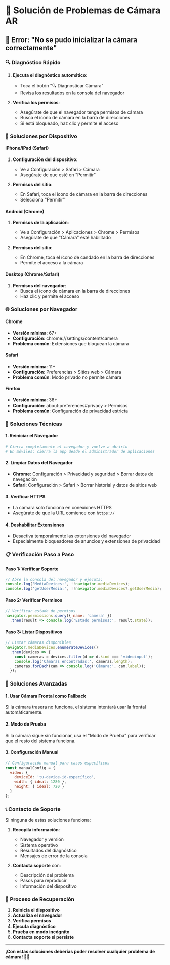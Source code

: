 # 🔧 Solución de Problemas de Cámara AR

## 🚨 Error: "No se pudo inicializar la cámara correctamente"

### 🔍 Diagnóstico Rápido

1. **Ejecuta el diagnóstico automático**:
   - Toca el botón "🔍 Diagnosticar Cámara"
   - Revisa los resultados en la consola del navegador

2. **Verifica los permisos**:
   - Asegúrate de que el navegador tenga permisos de cámara
   - Busca el ícono de cámara en la barra de direcciones
   - Si está bloqueado, haz clic y permite el acceso

### 📱 Soluciones por Dispositivo

#### iPhone/iPad (Safari)
1. **Configuración del dispositivo**:
   - Ve a Configuración > Safari > Cámara
   - Asegúrate de que esté en "Permitir"
   
2. **Permisos del sitio**:
   - En Safari, toca el ícono de cámara en la barra de direcciones
   - Selecciona "Permitir"

#### Android (Chrome)
1. **Permisos de la aplicación**:
   - Ve a Configuración > Aplicaciones > Chrome > Permisos
   - Asegúrate de que "Cámara" esté habilitado

2. **Permisos del sitio**:
   - En Chrome, toca el ícono de candado en la barra de direcciones
   - Permite el acceso a la cámara

#### Desktop (Chrome/Safari)
1. **Permisos del navegador**:
   - Busca el ícono de cámara en la barra de direcciones
   - Haz clic y permite el acceso

### 🌐 Soluciones por Navegador

#### Chrome
- **Versión mínima**: 67+
- **Configuración**: chrome://settings/content/camera
- **Problema común**: Extensiones que bloquean la cámara

#### Safari
- **Versión mínima**: 11+
- **Configuración**: Preferencias > Sitios web > Cámara
- **Problema común**: Modo privado no permite cámara

#### Firefox
- **Versión mínima**: 36+
- **Configuración**: about:preferences#privacy > Permisos
- **Problema común**: Configuración de privacidad estricta

### 🔧 Soluciones Técnicas

#### 1. Reiniciar el Navegador
```bash
# Cierra completamente el navegador y vuelve a abrirlo
# En móviles: cierra la app desde el administrador de aplicaciones
```

#### 2. Limpiar Datos del Navegador
- **Chrome**: Configuración > Privacidad y seguridad > Borrar datos de navegación
- **Safari**: Configuración > Safari > Borrar historial y datos de sitios web

#### 3. Verificar HTTPS
- La cámara solo funciona en conexiones HTTPS
- Asegúrate de que la URL comience con `https://`

#### 4. Deshabilitar Extensiones
- Desactiva temporalmente las extensiones del navegador
- Especialmente bloqueadores de anuncios y extensiones de privacidad

### 📋 Verificación Paso a Paso

#### Paso 1: Verificar Soporte
```javascript
// Abre la consola del navegador y ejecuta:
console.log('MediaDevices:', !!navigator.mediaDevices);
console.log('getUserMedia:', !!navigator.mediaDevices?.getUserMedia);
```

#### Paso 2: Verificar Permisos
```javascript
// Verificar estado de permisos
navigator.permissions.query({ name: 'camera' })
  .then(result => console.log('Estado permisos:', result.state));
```

#### Paso 3: Listar Dispositivos
```javascript
// Listar cámaras disponibles
navigator.mediaDevices.enumerateDevices()
  .then(devices => {
    const cameras = devices.filter(d => d.kind === 'videoinput');
    console.log('Cámaras encontradas:', cameras.length);
    cameras.forEach(cam => console.log('Cámara:', cam.label));
  });
```

### 🚀 Soluciones Avanzadas

#### 1. Usar Cámara Frontal como Fallback
Si la cámara trasera no funciona, el sistema intentará usar la frontal automáticamente.

#### 2. Modo de Prueba
Si la cámara sigue sin funcionar, usa el "Modo de Prueba" para verificar que el resto del sistema funciona.

#### 3. Configuración Manual
```javascript
// Configuración manual para casos específicos
const manualConfig = {
  video: {
    deviceId: 'tu-device-id-específico',
    width: { ideal: 1280 },
    height: { ideal: 720 }
  }
};
```

### 📞 Contacto de Soporte

Si ninguna de estas soluciones funciona:

1. **Recopila información**:
   - Navegador y versión
   - Sistema operativo
   - Resultados del diagnóstico
   - Mensajes de error de la consola

2. **Contacta soporte** con:
   - Descripción del problema
   - Pasos para reproducir
   - Información del dispositivo

### 🔄 Proceso de Recuperación

1. **Reinicia el dispositivo**
2. **Actualiza el navegador**
3. **Verifica permisos**
4. **Ejecuta diagnóstico**
5. **Prueba en modo incógnito**
6. **Contacta soporte si persiste**

---

**¡Con estas soluciones deberías poder resolver cualquier problema de cámara! 📸✨** 